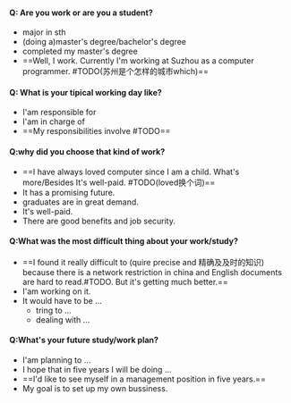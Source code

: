 #### Q: Are you work or are you a student?
- major in sth
- (doing a)master's degree/bachelor's degree
- completed my master's degree
- ==Well, I work. Currently I'm working at Suzhou as a computer programmer. #TODO(苏州是个怎样的城市which)==

#### Q: What is your tipical working day like?
- I'am responsible for
- I'am in charge of
- ==My responsibilities involve #TODO==

#### Q:why did you choose that kind of work?
- ==I have always loved computer since I am a child. What's more/Besides It's well-paid. #TODO(loved换个词)==
- It has a promising future.
- graduates are in great demand.
- It's well-paid.
- There are good benefits and job security.

#### Q:What was the most difficult thing about your work/study?
- ==I found it really difficult to (quire precise and 精确及及时的知识) because there is a network restriction in china and English documents are hard to read.#TODO. But it's getting much better.==
- I'am working on it.
- It would have to be ...
    - tring to ...
    - dealing with ...

#### Q:What's your future study/work plan?
- I'am planning to ...
- I hope that in five years I will be doing ...
- ==I'd like to see myself in a management position in five years.==
- My goal is to set up my own bussiness.